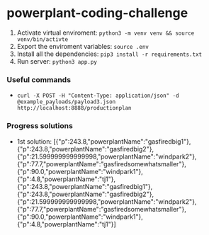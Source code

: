 # powerplant-coding-challenge

1. Activate virtual enviroment:  `python3 -m venv venv && source venv/bin/activte`
2. Export the enviroment variables: `source .env`
3. Install all the dependencies: `pip3 install -r requirements.txt`
4. Run server: `python3 app.py`

### Useful commands

- `curl -X POST -H "Content-Type: application/json" -d @example_payloads/payload3.json http://localhost:8888/productionplan`

### Progress solutions

- 1st solution: [{"p":243.8,"powerplantName":"gasfiredbig1"},{"p":243.8,"powerplantName":"gasfiredbig2"},{"p":21.599999999999998,"powerplantName":"windpark2"},{"p":77.7,"powerplantName":"gasfiredsomewhatsmaller"},{"p":90.0,"powerplantName":"windpark1"},{"p":4.8,"powerplantName":"tj1"},{"p":243.8,"powerplantName":"gasfiredbig1"},{"p":243.8,"powerplantName":"gasfiredbig2"},{"p":21.599999999999998,"powerplantName":"windpark2"},{"p":77.7,"powerplantName":"gasfiredsomewhatsmaller"},{"p":90.0,"powerplantName":"windpark1"},{"p":4.8,"powerplantName":"tj1"}]
